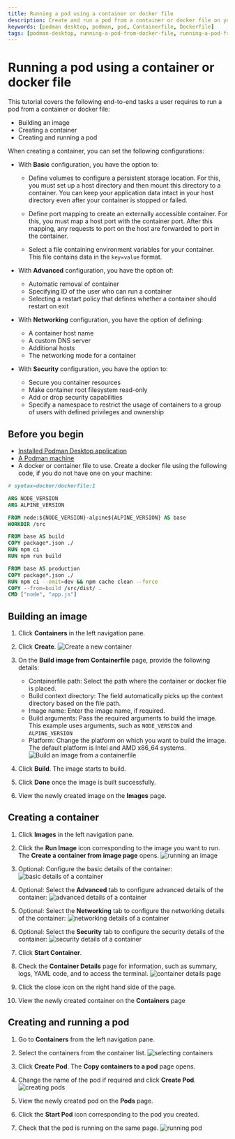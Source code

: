 ```yaml
---
title: Running a pod using a container or docker file
description: Create and run a pod from a container or docker file on your machine.
keywords: [podman desktop, podman, pod, Containerfile, Dockerfile]
tags: [podman-desktop, running-a-pod-from-docker-file, running-a-pod-from-container-file]
---
```


# Running a pod using a container or docker file

This tutorial covers the following end-to-end tasks a user requires to run a pod from a container or docker file:

- Building an image
- Creating a container
- Creating and running a pod

When creating a container, you can set the following configurations:

- With **Basic** configuration, you have the option to:

  - Define volumes to configure a persistent storage location. For this, you must set up a host directory and then mount this directory to a container. You can keep your application data intact in your host directory even after your container is stopped or failed.
  - Define port mapping to create an externally accessible container. For this, you must map a host port with the container port. After this mapping, any requests to port on the host are forwarded to port in the container.

  - Select a file containing environment variables for your container. This file contains data in the `key=value` format.

- With **Advanced** configuration, you have the option of:

  - Automatic removal of container
  - Specifying ID of the user who can run a container
  - Selecting a restart policy that defines whether a container should restart on exit

- With **Networking** configuration, you have the option of defining:

  - A container host name
  - A custom DNS server
  - Additional hosts
  - The networking mode for a container

- With **Security** configuration, you have the option to:
  - Secure you container resources
  - Make container root filesystem read-only
  - Add or drop security capabilities
  - Specify a namespace to restrict the usage of containers to a group of users with defined privileges and ownership

## Before you begin

- [Installed Podman Desktop application](/docs/installation)
- [A Podman machine](/docs/podman/creating-a-podman-machine)
- A docker or container file to use. Create a docker file using the following code, if you do not have one on your machine:

```dockerfile
# syntax=docker/dockerfile:1

ARG NODE_VERSION
ARG ALPINE_VERSION

FROM node:${NODE_VERSION}-alpine${ALPINE_VERSION} AS base
WORKDIR /src

FROM base AS build
COPY package*.json ./
RUN npm ci
RUN npm run build

FROM base AS production
COPY package*.json ./
RUN npm ci --omit=dev && npm cache clean --force
COPY --from=build /src/dist/ .
CMD ["node", "app.js"]
```

## Building an image

1. Click **Containers** in the left navigation pane.
2. Click **Create**.
   ![Create a new container](img/create-a-new-container.png)
3. On the **Build image from Containerfile** page, provide the following details:

   - Containerfile path: Select the path where the container or docker file is placed.
   - Build context directory: The field automatically picks up the context directory based on the file path.
   - Image name: Enter the image name, if required.
   - Build arguments: Pass the required arguments to build the image. This example uses arguments, such as `NODE_VERSION` and `ALPINE_VERSION`
   - Platform: Change the platform on which you want to build the image. The default platform is Intel and AMD x86_64 systems.
     ![Build an image from a containerfile](img/build-image-from-containerfile.png)

4. Click **Build**. The image starts to build.
5. Click **Done** once the image is built successfully.
6. View the newly created image on the **Images** page.

## Creating a container

1. Click **Images** in the left navigation pane.
2. Click the **Run Image** icon corresponding to the image you want to run. The **Create a container from image page** opens.
   ![running an image](img/run-image.png)

3. Optional: Configure the basic details of the container:
   ![basic details of a container](img/basic-config-container.png)
4. Optional: Select the **Advanced** tab to configure advanced details of the container:
   ![advanced details of a container](img/advanced-config-container.png)
5. Optional: Select the **Networking** tab to configure the networking details of the container:
   ![networking details of a container](img/networking-config-container.png)

6. Optional: Select the **Security** tab to configure the security details of the container:
   ![security details of a container](img/security-config-container.png)

7. Click **Start Container**.
8. Check the **Container Details** page for information, such as summary, logs, YAML code, and to access the terminal.
   ![container details page](img/container-details-page.png)

9. Click the close icon on the right hand side of the page.
10. View the newly created container on the **Containers** page

## Creating and running a pod

1. Go to **Containers** from the left navigation pane.
2. Select the containers from the container list.
   ![selecting containers](img/selecting-containers.png)

3. Click **Create Pod**. The **Copy containers to a pod** page opens.
4. Change the name of the pod if required and click **Create Pod**.
   ![creating pods](img/creating-a-pod.png)

5. View the newly created pod on the **Pods** page.
6. Click the **Start Pod** icon corresponding to the pod you created.
7. Check that the pod is running on the same page.
   ![running pod](img/my-pod.png)
